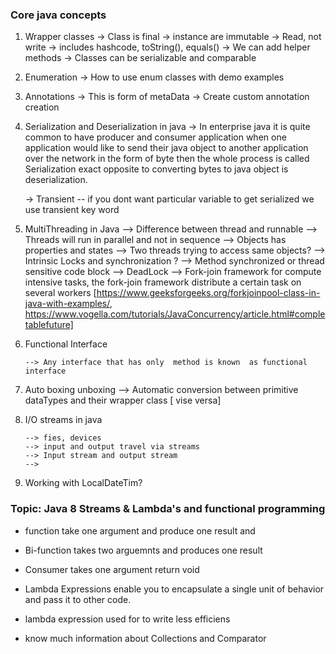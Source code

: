 ### Core java concepts 
 1) Wrapper classes 
     -> Class is final 
     -> instance are immutable 
     -> Read, not write 
     -> includes hashcode, toString(), equals() 
     -> We can add helper methods 
     -> Classes can be serializable and comparable 
     
 2) Enumeration 
       -> How to use enum classes with demo examples
       
 3) Annotations
      -> This is form of metaData 
      -> Create custom annotation creation 
 
 4) Serialization and Deserialization in java 
      -> In enterprise java it is quite common to have producer and consumer application 
      when one application would like to send their java object to another application over the network in the form of byte then 
      the whole process is called Serialization exact opposite to converting bytes to java object is deserialization.
      
      -> Transient -- if you dont want particular variable to get serialized we use transient key word
      
      
 5) MultiThreading in Java 
        --> Difference between thread and runnable
        --> Threads will run in parallel and not in sequence 
        --> Objects has properties and states 
        --> Two threads trying to access same objects?
        --> Intrinsic Locks and synchronization ?
        --> Method synchronized or thread sensitive code block 
        --> DeadLock 
        --> Fork-join framework for compute intensive tasks, the fork-join framework
           distribute a certain task on several workers [https://www.geeksforgeeks.org/forkjoinpool-class-in-java-with-examples/, https://www.vogella.com/tutorials/JavaConcurrency/article.html#completablefuture]
        
 
 6) Functional Interface 
 
        --> Any interface that has only  method is known  as functional interface 
        
        
 7) Auto boxing unboxing 
        --> Automatic conversion  between primitive dataTypes and their wrapper class [ vise versa]

8)  I/O streams in java 

        --> fies, devices 
        --> input and output travel via streams
        --> Input stream and output stream 
        --> 
 
 
9) Working with LocalDateTim?


### Topic: Java 8 Streams & Lambda's and functional programming

 * function take one argument and produce one result and
 * Bi-function takes two arguemnts and produces one result 
 * Consumer  takes one argument  return void 
 
 * Lambda Expressions enable you to encapsulate a single unit of behavior and pass it to other code.
 * lambda expression used for to write less efficiens
 * know much information about Collections and Comparator 
 
 
 
 
 

      
 
     
     
     
